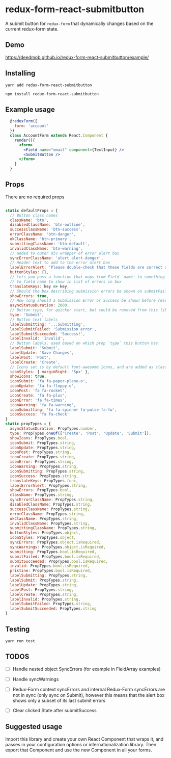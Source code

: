 # redux-form-react-submitbutton

A submit button for `redux-form` that dynamically changes based on the current redux-form state.

## Demo

https://deedmob.github.io/redux-form-react-submitbutton/example/

## Installing

`yarn add redux-form-react-submitbutton`

`npm install redux-form-react-submitbutton`

## Example usage

```jsx
  @reduxForm({
    form: 'account'
  })
  class AccountForm extends React.Component {
    render(){
      <form>
        <Field name="email" component={TextInput} />
        <SubmitButton />
      </form>
    }
  }
```

## Props

There are no required props

```js

static defaultProps = {
  // Button class names
  className: 'btn',
  disabledClassName: 'btn-outline',
  successClassName: 'btn-success',
  errorClassName: 'btn-danger',
  okClassName: 'btn-primary',
  submittingClassName: 'btn-default',
  invalidClassName: 'btn-warning',
  // added to outer div wrapper of error alert box
  syncErrorClassName: 'alert alert-danger',
  // Header text to add to the error alert box
  labelErrorAlert: 'Please double-check that these fields are correct and try again',
  buttonStyles: {},
  // Lets you pass a function that maps from Field `name` to something
  // to field name to show in list of errors in box
  translateKeys: key => key,
  // Should the box describing submission errors be shown on submitFailed?
  showErrors: true,
  // How long should a Submission Error or Success be shown before reseting?
  asyncStatusDuration: 2000,
  // Button type, for quicker start, but could be removed from this library
  type: 'Submit',
  // Button text labels
  labelSubmitting: '...Submitting',
  labelSubmitFailed: 'Submission error',
  labelSubmitSucceeded: 'Success!',
  labelInvalid: 'Invalid',
  // Button labels, used based on which prop `type` this button has
  labelSubmit: 'Submit',
  labelUpdate: 'Save Changes',
  labelPost: 'Post',
  labelCreate: 'Create',
  // Icons set is by default font-awesome icons, and are added as classNames for an <i> element
  iconStyles: { marginRight: '5px' },
  showIcons: true,
  iconSubmit: 'fa fa-paper-plane-o',
  iconUpdate: 'fa fa-floppy-o',
  iconPost: 'fa fa-rocket',
  iconCreate: 'fa fa-plus',
  iconError: 'fa fa-times',
  iconWarning: 'fa fa-warning',
  iconSubmitting: 'fa fa-spinner fa-pulse fa-fw',
  iconSuccess: 'fa fa-check'
}
static propTypes = {
  asyncStatusDuration: PropTypes.number,
  type: PropTypes.oneOf(['Create', 'Post', 'Update', 'Submit']),
  showIcons: PropTypes.bool,
  iconSubmit: PropTypes.string,
  iconUpdate: PropTypes.string,
  iconPost: PropTypes.string,
  iconCreate: PropTypes.string,
  iconError: PropTypes.string,
  iconWarning: PropTypes.string,
  iconSubmitting: PropTypes.string,
  iconSuccess: PropTypes.string,
  translateKeys: PropTypes.func,
  labelErrorAlert: PropTypes.string,
  showErrors: PropTypes.bool,
  className: PropTypes.string,
  syncErrorClassName: PropTypes.string,
  disabledClassName: PropTypes.string,
  successClassName: PropTypes.string,
  errorClassName: PropTypes.string,
  okClassName: PropTypes.string,
  invalidClassName: PropTypes.string,
  submittingClassName: PropTypes.string,
  buttonStyles: PropTypes.object,
  iconStyles: PropTypes.object,
  syncErrors: PropTypes.object.isRequired,
  syncWarnings: PropTypes.object.isRequired,
  submitting: PropTypes.bool.isRequired,
  submitFailed: PropTypes.bool.isRequired,
  submitSucceeded: PropTypes.bool.isRequired,
  invalid: PropTypes.bool.isRequired,
  pristine: PropTypes.bool.isRequired,
  labelSubmitting: PropTypes.string,
  labelSubmit: PropTypes.string,
  labelUpdate: PropTypes.string,
  labelPost: PropTypes.string,
  labelCreate: PropTypes.string,
  labelInvalid: PropTypes.string,
  labelSubmitFailed: PropTypes.string,
  labelSubmitSucceeded: PropTypes.string
}

```

## Testing

`yarn run test`

## TODOS

- [ ] Handle nested object SyncErrors (for example in FieldArray examples)
- [ ] Handle syncWarnings
- [ ] Redux-Form context syncErrors and internal Redux-Form syncErrors are not in sync (only sync on Submit), however this means that the alert box shows only a subset of its last submit errors 
- [ ] Clear clicked State after submitSuccess


## Suggested usage

Import this library and create your own React Component that wraps it, and passes in your configuration options or internationalization library. Then export that Component and use the new Component in all your forms.
